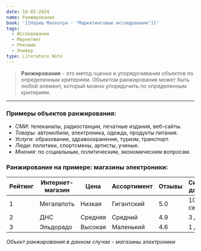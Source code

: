 ```yaml
---
date: 18-03-2024
name: Ранжирование
book: '[[Нэреш Малхотра - "Маркетинговые исследования"]]'
tags:
  - Исследования
  - Маркетинг
  - Реклама
  - Универ
type: Literature Note
---
```

> **Ранжирование** - это метод оценки и упорядочивания объектов по определенным критериям. Объектом ранжирования может быть любой элемент, который можно упорядочить по определенным критериям.
---
### **Примеры объектов ранжирования:**
- _СМИ_: телеканалы, радиостанции, печатные издания, веб-сайты.
- _Товары_: автомобили, электроника, одежда, продукты питания.
- _Услуги_: образование, здравоохранение, туризм, транспорт.
- _Люди_: политики, спортсмены, артисты, ученые.
- _Мнения_: по социальным, политическим, экономическим вопросам.
### **Ранжирование на примере:** магазины электроники:

| **Рейтинг** | Интернет-магазин | Цена    | Ассортимент | Отзывы | Скорость доставки |
| ----------- | ---------------- | ------- | ----------- | ------ | ----------------- |
| 1           | Мегалапоть       | Низкая  | Гигантский  | 5.0    | 10 секунд         |
| 2           | ДНС              | Средняя | Средний     | 4.9    | 3 дня             |
| 3           | Эльдорадо        | Высокая | Маленький   | 4.6    | 1 день            |
*Объект ранжирования в данном случае - магазины электроники*
